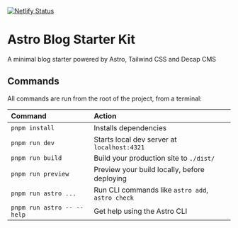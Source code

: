 [![Netlify Status](https://api.netlify.com/api/v1/badges/b318e22e-1c5b-43f8-9ae9-b7f371b2fb38/deploy-status)](https://app.netlify.com/sites/waybove/deploys)

# Astro Blog Starter Kit

A minimal blog starter powered by Astro, Tailwind CSS and Decap CMS

## Commands

All commands are run from the root of the project, from a terminal:

| Command                   | Action                                           |
| :------------------------ | :----------------------------------------------- |
| `pnpm install`             | Installs dependencies                            |
| `pnpm run dev`             | Starts local dev server at `localhost:4321`      |
| `pnpm run build`           | Build your production site to `./dist/`          |
| `pnpm run preview`         | Preview your build locally, before deploying     |
| `pnpm run astro ...`       | Run CLI commands like `astro add`, `astro check` |
| `pnpm run astro -- --help` | Get help using the Astro CLI                     |

